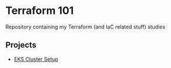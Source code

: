 # Terraform 101

Repository containing my Terraform (and IaC related stuff) studies

## Projects
- [EKS Cluster Setup](https://github.com/victorcmoura/terraform-101/tree/master/eks-cluster)